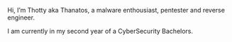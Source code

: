 Hi, I’m Thotty aka Thanatos, a malware enthousiast, pentester and reverse engineer. 

I am currently in my second year of a CyberSecurity Bachelors.
